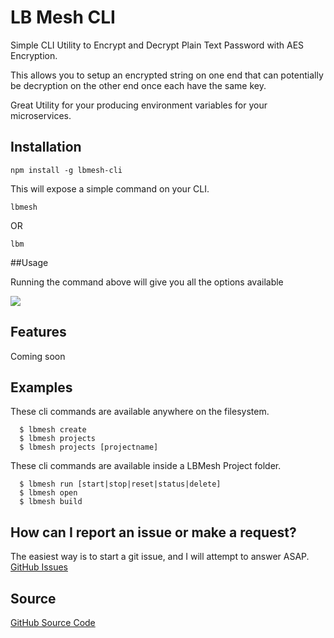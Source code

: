 # LB Mesh CLI

Simple CLI Utility to Encrypt and Decrypt Plain Text Password with AES Encryption.  

This allows you to setup an encrypted string on one end that can potentially be decryption on the other end once each have the same key.

Great Utility for your producing environment variables for your microservices. 

## Installation

 ```
 npm install -g lbmesh-cli
``` 

This will expose a simple command on your CLI.

```
lbmesh
```

OR

```
lbm
```

##Usage

Running the command above will give you all the options available

![](https://s3.amazonaws.com/lbmesh/lbmesh-cli.png)

## Features

Coming soon

## Examples

These cli commands are available anywhere on the filesystem. 

```
  $ lbmesh create
  $ lbmesh projects
  $ lbmesh projects [projectname] 

```

These cli commands are available inside a LBMesh Project folder.
```
  $ lbmesh run [start|stop|reset|status|delete]
  $ lbmesh open
  $ lbmesh build

```

## How can I report an issue or make a request?

The easiest way is to start a git issue, and I will attempt to answer ASAP. [GitHub Issues](https://github.com/lb-mesh/lbmesh-cli/issues)

## Source

[GitHub Source Code](https://github.com/lb-mesh/lbmesh-cli)
